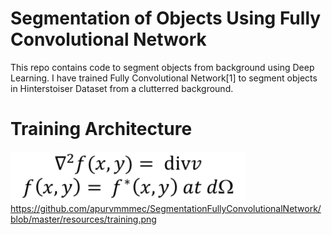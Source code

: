 # Segmentation of Objects Using Fully Convolutional Network
This repo contains code to segment objects from background using Deep Learning.
I have trained Fully Convolutional Network[1] to segment objects in Hinterstoiser Dataset from a clutterred background.

# Training Architecture
![alt tag](https://github.com/apurvmmmec/Poisson-Image-Inpainting/blob/master/resources/eq2.png)
https://github.com/apurvmmmec/SegmentationFullyConvolutionalNetwork/blob/master/resources/training.png


